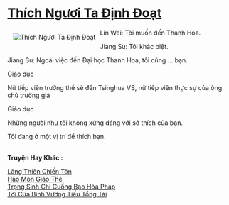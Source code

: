 <a href="https://truyentiki.com/thich-nguoi-ta-dinh-doat.33763/" title="Thích Ngươi Ta Định Đoạt"><h1>Thích Ngươi Ta Định Đoạt</h1></a><div style="display:table"><img align="right" style="float: left; padding: 10px;" src="https://truyentiki.com/a/img/str/src/33763.jpg" alt="Thích Ngươi Ta Định Đoạt">Lin Wei: Tôi muốn đến Thanh Hoa. <p></p> Jiang Su: Tôi khác biệt. <p></p> Jiang Su: Ngoài việc đến Đại học Thanh Hoa, tôi cũng ... bạn. <p></p> Giáo dục <p></p> Nữ tiếp viên trường thề sẽ đến Tsinghua VS, nữ tiếp viên thực sự của ông chủ trường giả <p></p> Giáo dục <p></p> Những người như tôi không xứng đáng với sở thích của bạn. <p></p> Tôi đang ở một vị trí để thích bạn.</div><p><br><b>Truyện Hay Khác :</b></p><a href="https://truyentiki.com/lang-thien-chien-ton.33762/" alt="Lăng Thiên Chiến Tôn">Lăng Thiên Chiến Tôn</a><br/><a href="https://medium.com/@hoangminhquan16819844/h%C3%A0o-m%C3%B4n-gi%E1%BA%A3o-th%C3%AA-7c2460479530" alt="Hào Môn Giảo Thê">Hào Môn Giảo Thê</a><br/><a href="https://github.com/nownovels/top500/tree/master/truyenhay/33866/" alt="Trọng Sinh Chi Cuồng Bạo Hỏa Pháp">Trọng Sinh Chi Cuồng Bạo Hỏa Pháp</a><br/><a href="https://truyentiki.wordpress.com/2020/06/08/toi-cua-binh-vuong-tieu-tong-tai/" alt="Tới Cửa Binh Vương Tiếu Tổng Tài">Tới Cửa Binh Vương Tiếu Tổng Tài</a><br/>
